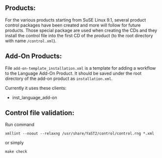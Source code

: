Products:
---------

For the various products starting from SuSE Linux 9.1, several product
control packages have been created and more will follow for future
products. Those special package are used when creating the CDs and they
install the control file into the first CD of the product (to the
root directory with name `/control.xml`).


Add-On Products:
----------------

File `add-on-template_installation.xml` is a template for adding a workflow to the
Language Add-On Product. It should be saved under the root directory
of the add-on product as `installation.xml`.

Currently it uses these clients:
  - inst_language_add-on


Control file validation:
------------------------

Run command

    xmllint --noout --relaxng /usr/share/YaST2/control/control.rng *.xml

or simply

    make check

